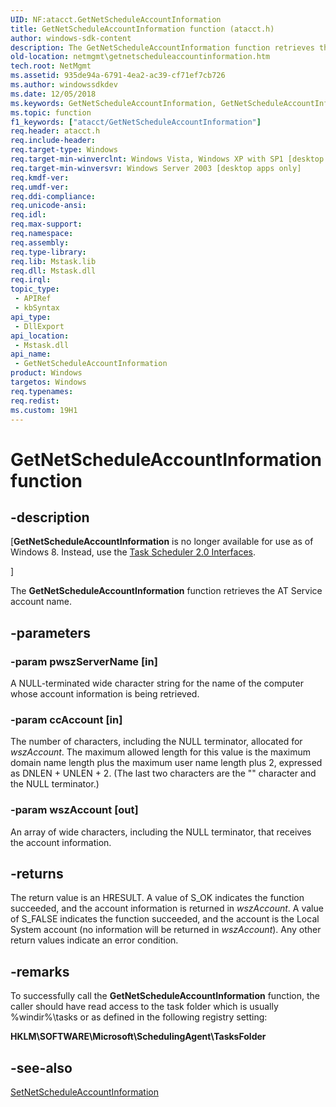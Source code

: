 ```yaml
---
UID: NF:atacct.GetNetScheduleAccountInformation
title: GetNetScheduleAccountInformation function (atacct.h)
author: windows-sdk-content
description: The GetNetScheduleAccountInformation function retrieves the AT Service account name.
old-location: netmgmt\getnetscheduleaccountinformation.htm
tech.root: NetMgmt
ms.assetid: 935de94a-6791-4ea2-ac39-cf71ef7cb726
ms.author: windowssdkdev
ms.date: 12/05/2018
ms.keywords: GetNetScheduleAccountInformation, GetNetScheduleAccountInformation function [Network Management], atacct/GetNetScheduleAccountInformation, netmgmt.getnetscheduleaccountinformation
ms.topic: function
f1_keywords: ["atacct/GetNetScheduleAccountInformation"]
req.header: atacct.h
req.include-header: 
req.target-type: Windows
req.target-min-winverclnt: Windows Vista, Windows XP with SP1 [desktop apps only]
req.target-min-winversvr: Windows Server 2003 [desktop apps only]
req.kmdf-ver: 
req.umdf-ver: 
req.ddi-compliance: 
req.unicode-ansi: 
req.idl: 
req.max-support: 
req.namespace: 
req.assembly: 
req.type-library: 
req.lib: Mstask.lib
req.dll: Mstask.dll
req.irql: 
topic_type:
 - APIRef
 - kbSyntax
api_type:
 - DllExport
api_location:
 - Mstask.dll
api_name:
 - GetNetScheduleAccountInformation
product: Windows
targetos: Windows
req.typenames: 
req.redist: 
ms.custom: 19H1
---
```


# GetNetScheduleAccountInformation function


## -description


<p class="CCE_Message">[<b>GetNetScheduleAccountInformation</b> is no longer available for use as of Windows 8. Instead, use the <a href="https://docs.microsoft.com/windows/desktop/TaskSchd/task-scheduler-2-0-interfaces"> Task Scheduler 2.0 Interfaces</a>.

]

The <b>GetNetScheduleAccountInformation</b> function retrieves the AT Service account name. 


## -parameters




### -param pwszServerName [in]

A NULL-terminated wide character string for the name of the computer whose account information is being retrieved.


### -param ccAccount [in]

The number of characters, including the NULL terminator, allocated for <i>wszAccount</i>. The maximum allowed length for this value is the maximum domain name length plus the maximum user name length plus 2, expressed as DNLEN + UNLEN + 2. (The last two characters are the "\" character and the NULL terminator.)


### -param wszAccount [out]

An array of wide characters, including the NULL terminator, that receives the account information.


## -returns



The return value is an HRESULT. A value of S_OK indicates the function succeeded, and the account information is  returned in <i>wszAccount</i>. A value of S_FALSE  indicates the function succeeded, and the account is the Local System account (no information will be returned in <i>wszAccount</i>). Any other return values indicate an error condition.




## -remarks



To successfully call the <b>GetNetScheduleAccountInformation</b> function,  the caller should have read access to the task folder  which is usually %windir%\tasks or as defined in the following registry setting:

<b>HKLM\SOFTWARE\Microsoft\SchedulingAgent\TasksFolder\
</b>




## -see-also




<a href="https://docs.microsoft.com/windows/desktop/api/atacct/nf-atacct-setnetscheduleaccountinformation">SetNetScheduleAccountInformation</a>
 

 

